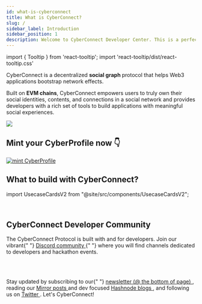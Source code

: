 ```yaml
---
id: what-is-cyberconnect
title: What is CyberConnect?
slug: /
sidebar_label: Introduction
sidebar_position: 1
description: Welcome to CyberConnect Developer Center. This is a perfect space for you to learn about the CyberConnect Protocol, get inspired, and start building meaningful social experiences for users.
---
```


import { Tooltip } from 'react-tooltip';
import 'react-tooltip/dist/react-tooltip.css'

<Tooltip anchorId="social-graph" content="Social graphs describe relationships on the Internet, making them a representation of the social system online" />

CyberConnect is a decentralized <strong id="social-graph" class="boxBorder"> social graph </strong> protocol that helps Web3 applications bootstrap network effects.

<Tooltip anchorId="EVM-CHAIN" html="EVM chain here refers to any blockchain that can <br/>run the ethereum virutal machine and execute <br/>Ethereum smart contracts. CyberConnect is <br/>currently deployed on ETH & BNB." />

Built on <strong id="EVM-CHAIN" class="boxBorderEVM"> EVM chains</strong>, CyberConnect empowers users to truly own their social identities, contents, and connections in a social network and provides developers with a rich set of tools to build applications with meaningful social experiences.

<div class="side-by-side-images" >
<div>
<img src="/img/v2/ccProfile_prerequisite.png"/>
</div>
<div>
<h2>Mint your CyberProfile now 👇</h2>
<a href="https://cc.me/mint">
<img src="/img/v2/card.svg" alt="mint CyberProfile" align="center" />
</a>
</div>
</div>

## What to build with CyberConnect?

import UsecaseCardsV2 from "@site/src/components/UsecaseCardsV2";

<UsecaseCardsV2 />

<br/>

<div className="welcomeCard">
    <h2 className="anchor" id="cyberconnect-developer-community">
        CyberConnect Developer Community
        <a
            className="hash-link"
            href="#cyberconnect-developer-community"
            title="Direct link to heading"></a>
    </h2>
    <p>
        The CyberConnect Protocol is built with and for developers. Join our vibrant{" "}
        <a
            href="https://discord.com/invite/cUc8VRGmPs"
            target="_blank"
            rel="noopener noreferrer">
            Discord community
        </a>{" "}
        where you will find channels dedicated to developers and hackathon events.
    </p>
    <br></br>
    <p>
    Stay updated by subscribing to our{" "}
        <a
            href="https://cyberconnect.me/"
            target="_blank"
            rel="noopener noreferrer">
            newsletter (@ the bottom of page)
        </a>
        , reading our <a
            href="https://mirror.xyz/cyberlab.eth"
            target="_blank"
            rel="noopener noreferrer">
            Mirror posts 
        </a> and dev focused <a
            href="https://cyberconnect.hashnode.dev/"
            target="_blank"
            rel="noopener noreferrer">
            Hashnode blogs
        </a>, and following us on <a
            href="https://twitter.com/CyberConnectHQ"
            target="_blank"
            rel="noopener noreferrer">
            Twitter
        </a>. Let's CyberConnect!
    </p>
</div>
